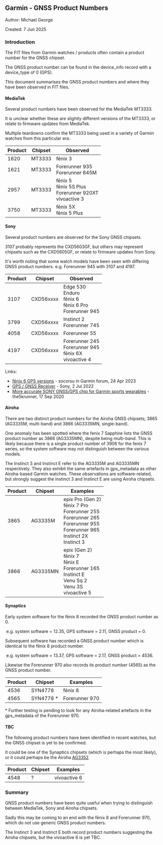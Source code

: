 ## Garmin - GNSS Product Numbers

Author: Michael George

Created: 7 Jun 2025



### Introduction

The FIT files from Garmin watches / products often contain a product number for the GNSS chipset.

The GNSS product number can be found in the device_info record with a device_type of 0 (GPS).

This document summarises the GNSS product numbers and where they have been observed in FIT files.



#### MediaTek

Several product numbers have been observed for the MediaTek MT3333.

It is unclear whether these are slightly different versions of the MT3333, or relate to firmware updates from MediaTek.

Multiple teardowns confirm the MT3333 being used in a variety of Garmin watches from this particular era.

| Product | Chipset | Observed                                                     |
| ------- | ------- | ------------------------------------------------------------ |
| 1620    | MT3333  | fēnix 3                                                      |
| 1621    | MT3333  | Forerunner 935<br />Forerunner 645M                          |
| 2957    | MT3333  | fēnix 5<br />fēnix 5S Plus<br />Forerunner 920XT<br />vívoactive 3 |
| 3750    | MT3333  | fēnix 5X<br />fēnix 5 Plus                                   |



#### Sony

Several product numbers are observed for the Sony GNSS chipsets.

3107 probably represents the CXD5603GF, but others may represent chipsets such as the CXD5605GF, or relate to firmware updates from Sony. 

It's worth noting that some watch models have been seen with differing GNSS product numbers. e.g. Forerunner 945 with 3107 and 4197.

| Product | Chipset   | Observed                                                     |
| ------- | --------- | ------------------------------------------------------------ |
| 3107    | CXD56xxxx | Edge 530<br />Enduro<br />fēnix 6<br />fēnix 6 Pro<br />Forerunner 945 |
| 3799    | CXD56xxxx | Instinct 2<br />Forerunner 745                               |
| 4058    | CXD56xxxx | Forerunner 55                                                |
| 4197    | CXD56xxxx | Forerunner 245<br />Forerunner 945<br />fēnix 6X<br />vívoactive 4 |

Links:

- [fēnix 6 GPS versions](https://forums.garmin.com/outdoor-recreation/outdoor-recreation/f/fenix-6-series/328245/gps-versions/1607877#1607877) - socorsu in Garmin forum, 24 Apr 2023
- [GPS / GNSS Receiver](https://web.archive.org/web/20220702201822/https://www.sony-semicon.co.jp/e/products/lsi/gps/product.html) - Sony, 2 Jul 2022
- [More accurate SONY GNSS/GPS chip for Garmin sports wearables](https://the5krunner.com/2020/09/17/more-accurate-sony-gnss-gps-chip-for-sports-wearables/) - the5krunner, 17 Sep 2020



#### Airoha

There are two distinct product numbers for the Airoha GNSS chipsets; 3865 (AG3335M, multi-band) and 3866 (AG3335MN, single-band).

One anomaly has been spotted where the fenix 7 Sapphire lists the GNSS product number as 3866 (AG3335MN), despite being multi-band. This is likely because there is a single product number of 3906 for the fenix 7 series, so the system software may not distinguish between the various models.

The Instinct 3 and Instinct E refer to the AG3335M and AG3335MN respectively. They also exhibit the same artefacts in gps_metadata as other Airoha-based Garmin watches. These observations are software-related, but strongly suggest the Instinct 3 and Instinct E are using Airoha chipsets.

| Product | Chipset  | Examples                                                     |
| ------- | -------- | ------------------------------------------------------------ |
| 3865    | AG3335M  | epix Pro (Gen 2)<br />fēnix 7 Pro<br />Forerunner 255<br />Forerunner 265<br />Forerunner 955<br />Forerunner 965<br />Instinct 2X<br />Instinct 3 |
| 3866    | AG3335MN | epix (Gen 2)<br />fēnix 7<br />fēnix E<br />Forerunner 165<br />Instinct E<br />Venu Sq 2<br />Venu 3S<br />vívoactive 5 |



#### Synaptics

Early system software for the fēnix 8 recorded the GNSS product number as 0.

​	e.g. system software = 12.35, GPS software = 2.11, GNSS product = 0.

Subsequent software has recorded a GNSS product number which is identical to the fēnix 8 product number.

​	e.g. system software = 13.37, GPS software = 2.17, GNSS product = 4536.

Likewise the Forerunner 970 also records its product number (4565) as the GNSS product number.

| Product | Chipset    | Examples       |
| ------- | ---------- | -------------- |
| 4536    | SYN4778    | fēnix 8        |
| 4565    | SYN4778 \* | Forerunner 970 |

\* Further testing is pending to look for any Airoha-related artefacts in the gps_metadata of the Forerunner 970.



#### TBC

The following product numbers have been identified in recent watches, but the GNSS chipset is yet to be confirmed.

It could be one of the Synaptics chipsets (which is perhaps the most likely), or it could perhaps be the Airoha [AG3352](https://www.airoha.com/products/p/zy4r082hgNywp1bg).

| Product | Chipset | Examples     |
| ------- | ------- | ------------ |
| 4548    | ?       | vívoactive 6 |



### Summary

GNSS product numbers have been quite useful when trying to distinguish between MediaTek, Sony and Airoha chipsets.

Sadly this may be coming to an end with the fēnix 8 and Forerunner 970, which do not use generic GNSS product numbers.

The Instinct 3 and Instinct E both record product numbers suggesting the Airoha chipsets, but the vívoactive 6 is yet TBC.
